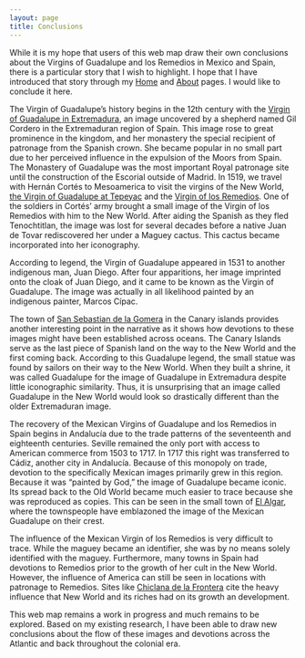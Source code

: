 ```yaml
---
layout: page
title: Conclusions
---
```

While it is my hope that users of this web map draw their own conclusions about the Virgins of Guadalupe and los Remedios in Mexico and Spain, there is a particular story that I wish to highlight. I hope that I have introduced that story through my [Home](http://katherinedau.com/atlanticcurrent/) and [About](http://katherinedau.com/atlanticcurrent/#/about/) pages. I would like to conclude it here.

The Virgin of Guadalupe’s history begins in the 12th century with the [Virgin of Guadalupe in Extremadura](http://katherinedau.com/atlanticcurrent/#/article/2019-02-11-guadalupe-extrem/), an image uncovered by a shepherd named Gil Cordero in the Extremaduran region of Spain. This image rose to great prominence in the kingdom, and her monastery the special recipient of patronage from the Spanish crown. She became popular in no small part due to her perceived influence in the expulsion of the Moors from Spain. The Monastery of Guadalupe was the most important Royal patronage site until the construction of the Escorial outside of Madrid.
In 1519, we travel with Hernán Cortés to Mesoamerica to visit the virgins of the New World, [the Virgin of Guadalupe at Tepeyac](http://katherinedau.com/atlanticcurrent/#/article/2019-03-10-tepeyac-guad/) and the [Virgin of los Remedios](http://katherinedau.com/atlanticcurrent/#/article/2019-03-10-naucalpan-rem/). One of the soldiers in Cortés’ army brought a small image of the Virgin of los Remedios with him to the New World. After aiding the Spanish as they fled Tenochtitlan, the image was lost for several decades before a native Juan de Tovar rediscovered her under a Maguey cactus. This cactus became incorporated into her iconography.

According to legend, the Virgin of Guadalupe appeared in 1531 to another indigenous man, Juan Diego. After four apparitions, her image imprinted onto the cloak of Juan Diego, and it came to be known as the Virgin of Guadalupe. The image was actually in all likelihood painted by an indigenous painter, Marcos Cípac.

The town of [San Sebastian de la Gomera]( http://katherinedau.com/atlanticcurrent/#/article/2019-02-11-san-sebastian-de-la-gomera-guad/) in the Canary islands provides another interesting point in the narrative as it shows how devotions to these images might have been established across oceans. The Canary Islands serve as the last piece of Spanish land on the way to the New World and the first coming back. According to this Guadalupe legend, the small statue was found by sailors on their way to the New World. When they built a shrine, it was called Guadalupe for the image of Guadalupe in Extremadura despite little iconographic similarity. Thus, it is unsurprising that an image called Guadalupe in the New World would look so drastically different than the older Extremaduran image.

The recovery of the Mexican Virgins of Guadalupe and los Remedios in Spain begins in Andalucía due to the trade patterns of the seventeenth and eighteenth centuries. Seville remained the only port with access to American commerce from 1503 to 1717. In 1717 this right was transferred to Cádiz, another city in Andalucía.  Because of this monopoly on trade, devotion to the specifically Mexican images primarily grew in this region. Because it was “painted by God,” the image of Guadalupe became iconic. Its spread back to the Old World became much easier to trace because she was reproduced as copies. This can be seen in the small town of [El Algar]( http://dauk19.wludci.info/atlanticcurrent/#/article/2019-02-14-el-algar-andalucia-guad/), where the townspeople have emblazoned the image of the Mexican Guadalupe on their crest.

The influence of the Mexican Virgin of los Remedios is very difficult to trace. While the maguey became an identifier, she was by no means solely identified with the maguey. Furthermore, many towns in Spain had devotions to Remedios prior to the growth of her cult in the New World. However, the influence of America can still be seen in locations with patronage to Remedios. Sites like [Chiclana de la Frontera](http://dauk19.wludci.info/atlanticcurrent/#/article/2019-03-09-chiclana-de-la-frontera-andalucia/) cite the heavy influence that New World and its riches had on its growth an development.

This web map remains a work in progress and much remains to be explored. Based on my existing research, I have been able to draw new conclusions about the flow of these images and devotions across the Atlantic and back throughout the colonial era.

